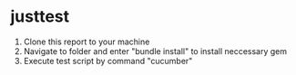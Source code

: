# justtest
1. Clone this report to your machine
2. Navigate to folder and enter "bundle install" to install neccessary gem
3. Execute test script by command "cucumber"
